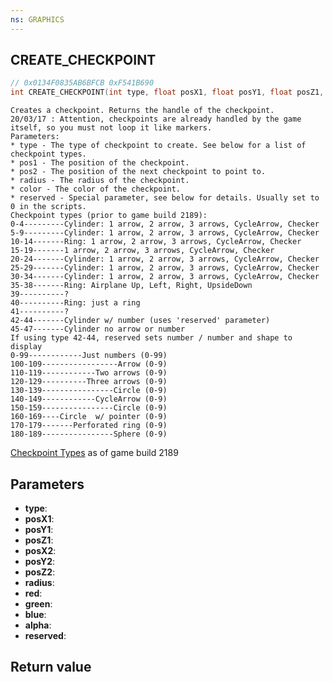 ```yaml
---
ns: GRAPHICS
---
```

## CREATE_CHECKPOINT

```c
// 0x0134F0835AB6BFCB 0xF541B690
int CREATE_CHECKPOINT(int type, float posX1, float posY1, float posZ1, float posX2, float posY2, float posZ2, float radius, int red, int green, int blue, int alpha, int reserved);
```

```
Creates a checkpoint. Returns the handle of the checkpoint.  
20/03/17 : Attention, checkpoints are already handled by the game itself, so you must not loop it like markers.  
Parameters:  
* type - The type of checkpoint to create. See below for a list of checkpoint types.  
* pos1 - The position of the checkpoint.  
* pos2 - The position of the next checkpoint to point to.  
* radius - The radius of the checkpoint.  
* color - The color of the checkpoint.  
* reserved - Special parameter, see below for details. Usually set to 0 in the scripts.  
Checkpoint types (prior to game build 2189):  
0-4---------Cylinder: 1 arrow, 2 arrow, 3 arrows, CycleArrow, Checker  
5-9---------Cylinder: 1 arrow, 2 arrow, 3 arrows, CycleArrow, Checker  
10-14-------Ring: 1 arrow, 2 arrow, 3 arrows, CycleArrow, Checker  
15-19-------1 arrow, 2 arrow, 3 arrows, CycleArrow, Checker        
20-24-------Cylinder: 1 arrow, 2 arrow, 3 arrows, CycleArrow, Checker   
25-29-------Cylinder: 1 arrow, 2 arrow, 3 arrows, CycleArrow, Checker      
30-34-------Cylinder: 1 arrow, 2 arrow, 3 arrows, CycleArrow, Checker   
35-38-------Ring: Airplane Up, Left, Right, UpsideDown  
39----------?  
40----------Ring: just a ring  
41----------?  
42-44-------Cylinder w/ number (uses 'reserved' parameter)  
45-47-------Cylinder no arrow or number  
If using type 42-44, reserved sets number / number and shape to display  
0-99------------Just numbers (0-99)  
100-109-----------------Arrow (0-9)  
110-119------------Two arrows (0-9)  
120-129----------Three arrows (0-9)  
130-139----------------Circle (0-9)  
140-149------------CycleArrow (0-9)  
150-159----------------Circle (0-9)  
160-169----Circle  w/ pointer (0-9)  
170-179-------Perforated ring (0-9)  
180-189----------------Sphere (0-9)  
```

[Checkpoint Types](https://docs.fivem.net/docs/game-references/checkpoints/) as of game build 2189

## Parameters
* **type**: 
* **posX1**: 
* **posY1**: 
* **posZ1**: 
* **posX2**: 
* **posY2**: 
* **posZ2**: 
* **radius**: 
* **red**: 
* **green**: 
* **blue**: 
* **alpha**: 
* **reserved**: 

## Return value
